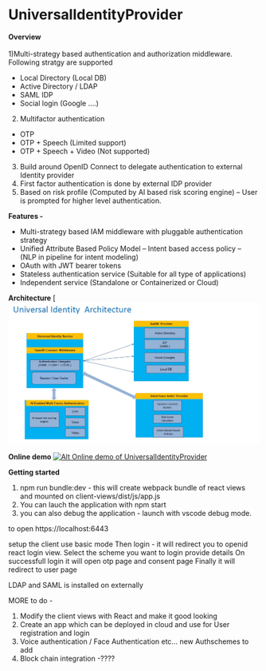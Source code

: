 # UniversalIdentityProvider 

**Overview** <br><br>
1)Multi-strategy based authentication and authorization  middleware.
  Following stratgy are supported
  - Local Directory   (Local DB)
  - Active Directory / LDAP 
  - SAML  IDP
  - Social login (Google ….)

2) Multifactor authentication
  - OTP
  - OTP + Speech (Limited support)
  - OTP + Speech + Video (Not supported)
3) Build around OpenID Connect to delegate authentication to external Identity provider
4) First factor authentication is done by external IDP provider
5) Based on risk profile (Computed by AI based risk scoring engine) – User is prompted for higher level authentication.


**Features -**
  - Multi-strategy based IAM  middleware with pluggable authentication strategy
  - Unified Attribute Based Policy Model – Intent based access policy – (NLP in pipeline for intent modeling)
  - OAuth with JWT  bearer tokens
  - Stateless authentication service (Suitable for all type of applications)
  - Independent service (Standalone or Containerized or Cloud)

**Architecture**
[![Alt Architecture of UniversalIdentityProvider](https://github.com/jainmanoj/UniversalIdentityProvider/blob/master/docs/Architecture.jpg "UniversalIdentityProvider Architecture")

**Online demo**
[![Alt Online demo of UniversalIdentityProvider](https://img.youtube.com/vi/oWxnyeNrh_Y/0.jpg)](https://www.youtube.com/watch?v=oWxnyeNrh_Y)


**Getting started**<br>

1. npm run bundle:dev  - this will create webpack bundle of react views and mounted on client-views/dist/js/app.js
2. You can lauch the application with npm start
3. you can also debug the application - launch with vscode debug mode.

to open
https://localhost:6443

setup the client use basic mode
Then login - it will redirect you to openid react login view.
Select the scheme you want to login provide details
On successfull login it will open otp page and consent page
Finally it will redirect to user page

LDAP and SAML is installed on externally


MORE to do -
1. Modify the client views with React and make it good looking
2. Create an app which can be deployed in cloud and use for User registration and login
3. Voice authentication / Face Authentication etc... new Authschemes to add
3. Block chain integration -????
